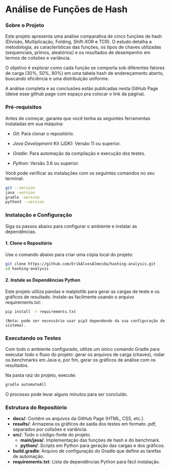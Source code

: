 # Análise de Funções de Hash
### Sobre o Projeto
Este projeto apresenta uma análise comparativa de cinco funções de hash (Divisão, Multiplicação, Folding, Shift-XOR e TCR). O estudo detalha a metodologia, as características das funções, os tipos de chaves utilizadas (sequenciais, primos, aleatórios) e os resultados de desempenho em termos de colisões e variância.

O objetivo é explorar como cada função se comporta sob diferentes fatores de carga (30%, 50%, 80%) em uma tabela hash de endereçamento aberto, buscando eficiência e uma distribuição uniforme.

A análise completa e as conclusões estão publicadas nesta GitHub Page (deixe esse github page com espaço pra colocar o link da página).

### Pré-requisitos
Antes de começar, garanta que você tenha as seguintes ferramentas instaladas em sua máquina:

- *Git*: Para clonar o repositório.

- *Java Development Kit (JDK)*: Versão 11 ou superior.

- *Gradle*: Para automação da compilação e execução dos testes.

- *Python*: Versão 3.6 ou superior.

Você pode verificar as instalações com os seguintes comandos no seu terminal:

```bash
git --version
java -version
gradle -version
python3 --version
```

### Instalação e Configuração
Siga os passos abaixo para configurar o ambiente e instalar as dependências.

#### 1. Clone o Repositório
Use o comando abaixo para criar uma cópia local do projeto:

```bash
git clone https://github.com/ErikAlvesAlmeida/hashing-analysis.git
cd hashing-analysis
```

#### 2. Instale as Dependências Python
Este projeto utiliza pandas e matplotlib para gerar as cargas de teste e os gráficos de resultado. Instale-as facilmente usando o arquivo requirements.txt:

```bash
pip install -r requirements.txt
```

````
(Nota: pode ser necessário usar pip3 dependendo da sua configuração de sistema).
````

### Executando os Testes
Com todo o ambiente configurado, utilize um único comando Gradle para executar todo o fluxo do projeto: gerar os arquivos de carga (chaves), rodar os benchmarks em Java e, por fim, gerar os gráficos de análise com os resultados.

Na pasta raiz do projeto, execute:

```bash
gradle automateAll
```

O processo pode levar alguns minutos para ser concluído.

### Estrutura do Repositório
- **docs/**: Contém os arquivos da GitHub Page (HTML, CSS, etc.).
- **results/**: Armazena os gráficos de saída dos testes em formato .pdf, separados por colisões e variância.
- **src/**: Todo o código-fonte do projeto.
  - **main/java/**: Implementação das funções de hash e do benchmark.
  - **python/**: Scripts em Python para geração das cargas e dos gráficos.
- **build.gradle**: Arquivo de configuração do Gradle que define as tarefas de automação.
- **requirements.txt**: Lista de dependências Python para fácil instalação.
